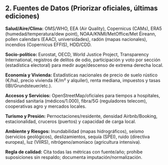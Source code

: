 ## 2. Fuentes de Datos (Priorizar oficiales, últimas ediciones)

**Salud/Aire/Clima:** OMS/WHO, EEA (Air Quality), Copernicus (CAMs), ERA5 (humedad/temperatura/dew point), NOAA/KNMI/MetOffice/Met Éireann, pollen calendars (EAACI, universidades), radón (mapas nacionales), incendios (Copernicus EFFIS), HDD/CDD.

**Socio-político:** Eurostat, OECD, World Justice Project, Transparency International, registros de delitos de odio, participación y voto por sección (estadística electoral) para medir auge/descenso de extrema derecha local.

**Economía y Vivienda:** Estadísticas nacionales de precio de suelo rústico (€/ha), precio vivienda (€/m² y alquiler), renta mediana, impuestos y tasas (IBI/Grundsteuer/etc.).

**Accesos y Servicios:** OpenStreetMap/oficiales para tiempos a hospitales, densidad sanitaria (médicos/1.000), fibra/5G (reguladores telecom), cooperativas agro y mercados locales.

**Turismo y Presión:** Pernoctaciones/residente, densidad Airbnb/Booking, estacionalidad, cruceros (puertos) y capacidad de carga local.

**Ambiente y Riesgos:** Inundabilidad (mapas hidrográficos), seísmo (servicios geológicos), deslizamientos, sequía (SPEI), ruido (directiva europea), luz (VIIRS), nitrógeno/amoníaco (agricultura intensiva).

**Regla de calidad:** Cita todas las métricas con fuente/año; prohíbe suposiciones sin respaldo; documenta imputación/normalización.

